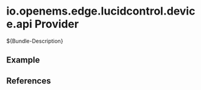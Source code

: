 # io.openems.edge.lucidcontrol.device.api Provider

${Bundle-Description}

## Example

## References


